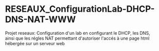 # RESEAUX_ConfigurationLab-DHCP-DNS-NAT-WWW
 Projet reseaux: Configuration d'un lab en configurant le DHCP, les DNS, ainsi que les régles NAT permettant d'autoriser l'accés à une page html hébergée sur un serveur web
